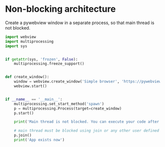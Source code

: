 # Non-blocking architecture


Create a pywebview window in a separate process, so that main thread is not blocked.


``` python
import webview
import multiprocessing
import sys


if getattr(sys, 'frozen', False):
    multiprocessing.freeze_support()


def create_window():
    window = webview.create_window('Simple browser', 'https://pywebview.flowrl.com/hello')
    webview.start()


if __name__ == '__main__':
    multiprocessing.set_start_method('spawn')
    p = multiprocessing.Process(target=create_window)
    p.start()

    print('Main thread is not blocked. You can execute your code after pywebview window is created')

    # main thread must be blocked using join or any other user defined method to prevent app from quitting
    p.join()
    print('App exists now')
```